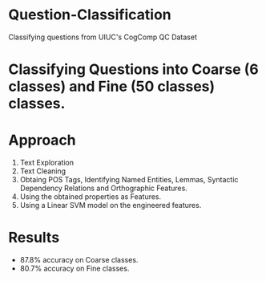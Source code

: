 # Question-Classification
Classifying questions from UIUC's CogComp QC Dataset

# Classifying Questions into Coarse (6 classes) and Fine (50 classes) classes.

# Approach
1. Text Exploration
2. Text Cleaning
3. Obtaing POS Tags, Identifying Named Entities, Lemmas, Syntactic Dependency Relations and Orthographic Features.
4. Using the obtained properties as Features.
5. Using a Linear SVM model on the engineered features.

# Results
* 87.8% accuracy on Coarse classes.
* 80.7% accuracy on Fine classes.
